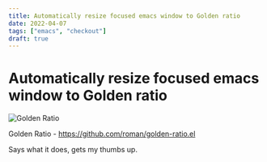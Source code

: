 ```yaml
---
title: Automatically resize focused emacs window to Golden ratio
date: 2022-04-07
tags: ["emacs", "checkout"]
draft: true
---
```


# Automatically resize focused emacs window to Golden ratio #

![Golden Ratio](https://camo.githubusercontent.com/475a4debfc2ae85201baf6b5eceb47693bf6e76267572b9f4db5003bc3753cef/68747470733a2f2f7261772e6769746875622e636f6d2f726f6d616e2f676f6c64656e2d726174696f2e656c2f6173736574732f676f6c64656e5f726174696f5f656c2e676966)

Golden Ratio - <https://github.com/roman/golden-ratio.el>

Says what it does, gets my thumbs up.

